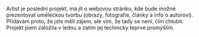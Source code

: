 Artist je poslední projekt, má jít o webovou stránku, kde bude možné prezentovat uměleckou tvorbu (obrazy, fotografie, články a info o autorovi).
Přidávám proto, že jste měli zájem, ale vím, že tady se není, čím chlubit. Projekt jsem založila v lednu a zatím jej technicky teprve promýšlím.
